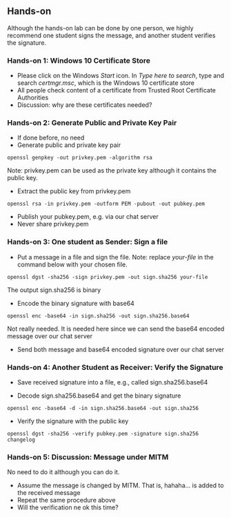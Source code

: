 ## Hands-on
Although the hands-on lab can be done by one person, we highly recommend one student signs the message, and another student verifies the signature.

### Hands-on 1: Windows 10 Certificate Store
- Please click on the Windows *Start* icon. In *Type here to search*, type and search *certmgr.msc*, which is the Windows 10 certificate store
- All people check content of a certificate from Trusted Root Certificate Authorities
- Discussion: why are these certificates needed?

### Hands-on 2: Generate Public and Private Key Pair
- If done before, no need 
- Generate public and private key pair
```
openssl genpkey -out privkey.pem -algorithm rsa
```
Note: privkey.pem can be used as the private key although it contains the public key.

- Extract the public key from privkey.pem
```
openssl rsa -in privkey.pem -outform PEM -pubout -out pubkey.pem
```

- Publish your pubkey.pem, e.g. via our chat server
- Never share privkey.pem

### Hands-on 3: One student as Sender: Sign a file
- Put a message in a file and sign the file. Note: replace *your-file* in the command below with your chosen file.
```
openssl dgst -sha256 -sign privkey.pem -out sign.sha256 your-file
```

The output sign.sha256 is binary

- Encode the binary signature with base64
```
openssl enc -base64 -in sign.sha256 -out sign.sha256.base64
```
Not really needed. It is needed here since we can send the base64 encoded message over our chat server

- Send both message and base64 encoded signature over our chat server

### Hands-on 4: Another Student as Receiver: Verify the Signature
- Save received signature into a file, e.g., called sign.sha256.base64

- Decode sign.sha256.base64 and get the binary signature
```
openssl enc -base64 -d -in sign.sha256.base64 -out sign.sha256
```

- Verify the signature with the public key
```
openssl dgst -sha256 -verify pubkey.pem -signature sign.sha256 changelog
```

### Hands-on 5: Discussion: Message under MITM
No need to do it although you can do it.
- Assume  the message is changed by MITM.
That is, hahaha… is added to the received message
- Repeat the same procedure above
- Will the verification ne ok this time?
